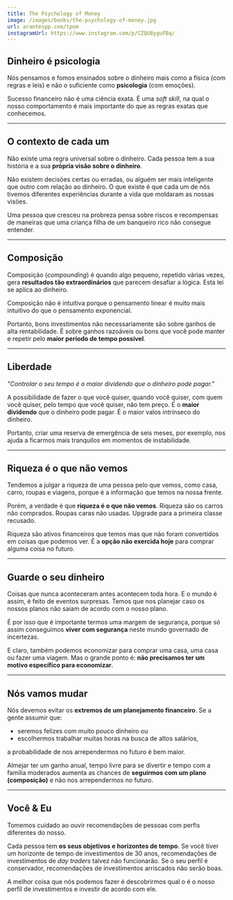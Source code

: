 ```yaml
---
title: The Psychology of Money
image: /images/books/the-psychology-of-money.jpg
url: arantespp.com/tpom
instagramUrl: https://www.instagram.com/p/CZQU8yguFBq/
---
```


## Dinheiro é psicologia

Nós pensamos e fomos ensinados sobre o dinheiro mais como a física (com regras e leis) e não o suficiente como **psicologia** (com emoções).

Sucesso financeiro não é uma ciência exata. É uma _soft skill_, na qual o nosso comportamento é mais importante do que as regras exatas que conhecemos.

---

## O contexto de cada um

Não existe uma regra universal sobre o dinheiro. Cada pessoa tem a sua história e a sua **própria visão sobre o dinheiro**.

Não existem decisões certas ou erradas, ou alguém ser mais inteligente que outro com relação ao dinheiro. O que existe é que cada um de nós tivemos diferentes experiências durante a vida que moldaram as nossas visões.

Uma pessoa que cresceu na probreza pensa sobre riscos e recompensas de maneiras que uma criança filha de um banqueiro rico não consegue entender.

---

## Composição

Composição (_compounding_) é quando algo pequeno, repetido várias vezes, gera **resultados tão extraordinários** que parecem desafiar a lógica. Esta lei se aplica ao dinheiro.

Composição não é intuitiva porque o pensamento linear é muito mais intuitivo do que o pensamento exponencial.

Portanto, bons investimentos não necessariamente são sobre ganhos de alta rentabilidade. É sobre ganhos razoáveis ou bons que você pode manter e repetir pelo **maior período de tempo possível**.

---

## Liberdade

_"Controlar o seu tempo é o maior dividendo que o dinheiro pode pagar."_

A possibilidade de fazer o que você quiser, quando você quiser, com quem você quiser, pelo tempo que você quiser, não tem preço. É o **maior dividendo** que o dinheiro pode pagar. É o maior valos intrínseco do dinheiro.

Portanto, criar uma reserva de emergência de seis meses, por exemplo, nos ajuda a ficarmos mais tranquilos em momentos de instabilidade.

---

## Riqueza é o que não vemos

Tendemos a julgar a riqueza de uma pessoa pelo que vemos, como casa, carro, roupas e viagens, porque é a informação que temos na nossa frente.

Porém, a verdade é que **riqueza é o que não vemos**. Riqueza são os carros não comprados. Roupas caras não usadas. Upgrade para a primeira classe recusado.

Riqueza são ativos financeiros que temos mas que não foram convertidos em coisas que podemos ver. É a **opção não exercida hoje** para comprar alguma coisa no futuro.

---

## Guarde o seu dinheiro

Coisas que nunca aconteceram antes acontecem toda hora. E o mundo é assim, é feito de eventos surpresas. Temos que nos planejar caso os nossos planos não saiam de acordo com o nosso plano.

É por isso que é importante termos uma margem de segurança, porque só assim conseguimos **viver com segurança** neste mundo governado de incertezas.

E claro, também podemos economizar para comprar uma casa, uma casa ou fazer uma viagem. Mas o grande ponto é: **não precisamos ter um motivo específico para economizar**.

---

## Nós vamos mudar

Nós devemos evitar os **extremos de um planejamento financeiro**. Se a gente assumir que:

- seremos felizes com muito pouco dinheiro ou
- escolhermos trabalhar muitas horas na busca de altos salários,

a probabilidade de nos arrependermos no futuro é bem maior.

Almejar ter um ganho anual, tempo livre para se divertir e tempo com a família moderados aumenta as chances de **seguirmos com um plano (composição)** e não nos arrependermos no futuro.

---

## Você & Eu

Tomemos cuidado ao ouvir recomendações de pessoas com perfis diferentes do nosso.

Cada pessoa tem **os seus objetivos e horizontes de tempo**. Se você tiver um horizonte de tempo de investimentos de 30 anos, recomendações de investimentos de _day traders_ talvez não funcionarão. Se o seu perfil é conservador, recomendações de investimentos arriscados não serão boas.

A melhor coisa que nós podemos fazer é descobrirmos qual o é o nosso perfil de investimentos e investir de acordo com ele.
